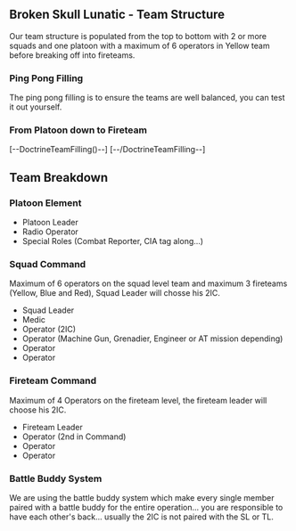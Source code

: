
## Broken Skull Lunatic - Team Structure

Our team structure is populated from the top to bottom with 2 or more squads and one platoon with a maximum of 6 operators in Yellow team before breaking off into fireteams.

### Ping Pong Filling

The ping pong filling is to ensure the teams are well balanced, you can test it out yourself.

### From Platoon down to Fireteam

[--DoctrineTeamFilling()--] [--/DoctrineTeamFilling--]


## Team Breakdown
### Platoon Element
- Platoon Leader
- Radio Operator
- Special Roles (Combat Reporter, CIA tag along...)

### Squad Command
Maximum of 6 operators on the squad level team and maximum 3 fireteams (Yellow, Blue and Red), Squad Leader will chosse his 2IC.
- Squad Leader
- Medic
- Operator (2IC)
- Operator (Machine Gun, Grenadier, Engineer or AT mission depending)
- Operator
- Operator

### Fireteam Command
Maximum of 4 Operators on the fireteam level, the fireteam leader will choose his 2IC.
- Fireteam Leader
- Operator (2nd in Command)
- Operator
- Operator

### Battle Buddy System
We are using the battle buddy system which make every single member paired with a battle buddy for the entire operation... you are responsible to have each other's back... usually the 2IC is not paired with the SL or TL.

